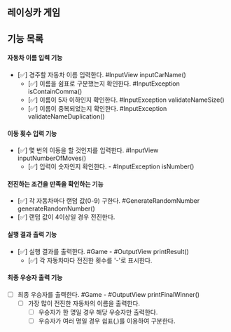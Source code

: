 ## 레이싱카 게임

## 기능 목록

#### 자동차 이름 입력 기능
- [✅] 경주할 자동차 이름 입력한다. #InputView inputCarName()
  - [✅] 이름을 쉼표로 구분했는지 확인한다. #InputException isContainComma()
  - [✅] 이름이 5자 이하인지 확인한다. #InputException validateNameSize()
  - [✅] 이름이 중복되었는지 확인한다. #InputException validateNameDuplication()

#### 이동 횟수 입력 기능
- [✅] 몇 번의 이동을 할 것인지를 입력한다. #InputView inputNumberOfMoves()
  - [✅] 입력이 숫자인지 확인한다. - #InputException isNumber()

#### 전진하는 조건을 만족을 확인하는 기능
- [✅] 각 자동차마다 랜덤 값(0-9) 구한다. #GenerateRandomNumber generateRandomNumber()
- [✅] 랜덤 값이 4이상일 경우 전진한다.

#### 실행 결과 출력 기능
- [✅] 실행 결과를 출력한다. #Game - #OutputView printResult()
  - [✅] 각 자동차마다 전진한 횟수를 '-'로 표시한다.

#### 최종 우승자 출력 기능
- [ ] 최종 우승자를 출력한다. #Game - #OutputView printFinalWinner()
  - [ ] 가장 많이 전진한 자동차의 이름을 출력한다.
    - [ ] 우승자가 한 명일 경우 해당 우승자만 출력한다.
    - [ ] 우승자가 여러 명일 경우 쉽표(,)를 이용하여 구분한다.